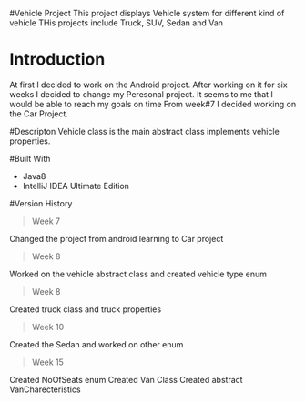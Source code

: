 #Vehicle Project
This project displays Vehicle system for different kind of vehicle 
THis projects include Truck, SUV, Sedan and Van
# Introduction
At first I decided to work on the Android project. After working on it for six weeks I decided to change my Peresonal project.
It seems to me that I would be able to reach my goals on time
From week#7 I decided working on the Car Project. 

#Descripton
Vehicle class is the main abstract class implements vehicle properties. 

#Built With
- Java8
- IntelliJ IDEA Ultimate Edition

#Version History
>Week 7
>
Changed the project from android learning to Car project

> Week 8

Worked on the vehicle abstract class and created vehicle type enum

>Week 8

Created truck class and truck properties

> Week 10

Created the Sedan and worked on other enum

> Week 15

Created NoOfSeats enum
Created Van Class
Created abstract VanCharecteristics

